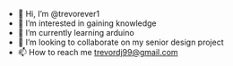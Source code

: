 - 👋 Hi, I’m @trevorever1
- 👀 I’m interested in gaining knowledge
- 🌱 I’m currently learning arduino
- 💞️ I’m looking to collaborate on my senior design project
- 📫 How to reach me trevordj99@gmail.com

<!---
trevorever1/trevorever1 is a ✨ special ✨ repository because its `README.md` (this file) appears on your GitHub profile.
You can click the Preview link to take a look at your changes.
--->
